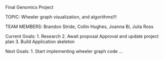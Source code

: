 Final Genomics Project 

TOPIC: Wheeler graph visualization, and algorithms!!!

TEAM MEMBERS: Brandon Stride, Collin Hughes, Joanna Bi, Julia Ross

Current Goals: 
    1. Research
    2. Await proposal Approval and update project plan
    3. Build Application skeleton

Next Goals:
    1. Start implementing wheeler graph code
    ...
